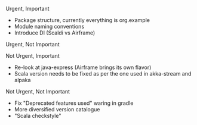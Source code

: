 Urgent, Important
* Package structure, currently everything is org.example
* Module naming conventions
* Introduce DI (Scaldi vs Airframe)
 
Urgent, Not Important


Not Urgent, Important
* Re-look at java-express (Airframe brings its own flavor)
* Scala version needs to be fixed as per the one used in akka-stream and alpaka

Not Urgent, Not Important
* Fix "Deprecated features used" waring in gradle
* More diversified version catalogue
* "Scala checkstyle"
